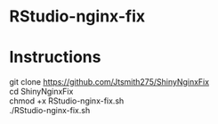 # RStudio-nginx-fix

# Instructions

git clone https://github.com/Jtsmith275/ShinyNginxFix  
cd ShinyNginxFix  
chmod +x RStudio-nginx-fix.sh  
./RStudio-nginx-fix.sh  
